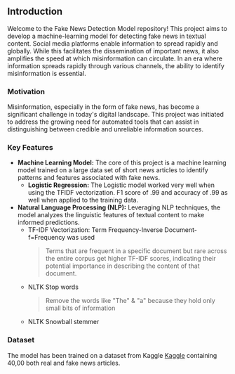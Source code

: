 ## Introduction

Welcome to the Fake News Detection Model repository! This project aims to develop a machine-learning model for detecting fake news in textual content. Social media platforms enable information to spread rapidly and globally. While this facilitates the dissemination of important news, it also amplifies the speed at which misinformation can circulate. In an era where information spreads rapidly through various channels, the ability to identify misinformation is essential. 

### Motivation

Misinformation, especially in the form of fake news, has become a significant challenge in today's digital landscape.  This project was initiated to address the growing need for automated tools that can assist in distinguishing between credible and unreliable information sources.

### Key Features

- **Machine Learning Model:** The core of this project is a machine learning model trained on a large data set of short news articles to identify patterns and features associated with fake news.
    - **Logistic Regression:** The Logistic model worked very well when using the TFIDF vectorization. F1 score of .99 and accuracy of .99 as well when applied to the training data. 
- **Natural Language Processing (NLP):** Leveraging NLP techniques, the model analyzes the linguistic features of textual content to make informed predictions.
    - TF-IDF Vectorization: Term Frequency-Inverse Document-f=Frequency was used
      > Terms that are frequent in a specific document but rare across the entire corpus get higher TF-IDF scores, indicating their potential importance in describing the content of that document.
    - NLTK Stop words
      > Remove the words like "The" & "a" because they hold only small bits of information
    - NLTK Snowball stemmer 
      > 



### Dataset

The model has been trained on a dataset from Kaggle [Kaggle](https://www.kaggle.com/datasets/clmentbisaillon/fake-and-real-news-dataset) containing 40,00 both real and fake news articles.
